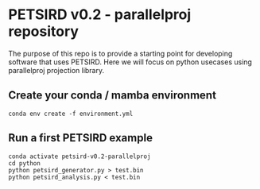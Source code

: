 # PETSIRD v0.2 - parallelproj repository

The purpose of this repo is to provide a starting point for developing software that uses PETSIRD.
Here we will focus on python usecases using parallelproj projection library.

## Create your conda / mamba environment

```
conda env create -f environment.yml
```

## Run a first PETSIRD example

```
conda activate petsird-v0.2-parallelproj
cd python
python petsird_generator.py > test.bin
python petsird_analysis.py < test.bin
```




